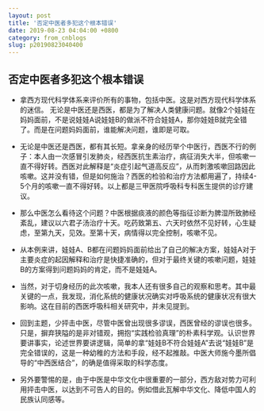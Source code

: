 ```yaml
---
layout: post
title: '否定中医者多犯这个根本错误'
date: 2019-08-23 04:04:00 +0800
category: from_cnblogs
slug: p20190823040400
---
```

## 否定中医者多犯这个根本错误

 - 拿西方现代科学体系来评价所有的事物，包括中医。这是对西方现代科学体系的迷信。
无论是中医还是西医，都是为了解决人类健康问题。就像2个娃娃在妈妈面前，不是说娃娃A说娃娃B的做派不符合娃娃A，那你娃娃B就完全错了。而是在问题妈妈面前，谁能解决问题，谁即是可取。

 - 无论是中医还是西医，都有其长短。拿亲身的经历举个中医行，西医不行的例子：本人由一次感冒引发肺炎，经西医抗生素治疗，病征消失大半，但咳嗽一直不得好转。西医对此解释是“炎症引起气道高反应”，从而刺激咳嗽回路因此咳嗽。这并没有错，但是如何施治？西医的检验和治疗方法都用遍了，持续4-5个月的咳嗽一直不得好转。以上都是三甲医院呼吸科专科医生提供的诊疗建议。

 - 那么中医怎么看待这个问题？中医根据痰液的颜色等指征诊断为脾湿所致肺经紊乱，建议以六君子汤治疗十天。吃药致第五、六天时依然不见好转，心生疑虑，至第九天，见效。至第十天，病情得以完全控制，咳嗽不见。

 - 从本例来讲，娃娃A、B都在问题妈妈面前给出了自己的解决方案，娃娃A对于主要炎症的起因解释和治疗是快捷准确的，但对于最终关键的咳嗽问题，娃娃B的方案得到问题妈妈的肯定，而不是娃娃A。

 - 当然，对于切身经历的此次咳嗽，我本人还有很多自己的观察和思考。其中最关键的一点，我发现，消化系统的健康状况确实对呼吸系统的健康状况有很大影响。这在目前的西医呼吸科相关研究中，并未见提到。

 - 回到主题，少抨击中医，尽管中医曾出现很多谬误，西医曾经的谬误也很多。只是，摒弃狭隘的是非对错观，拥抱“实践检验真理”的朴素科学观。认识世界要讲事实，论述世界要讲逻辑，简单的拿“娃娃B不符合娃娃A”去说“娃娃B”是完全错误的，这是一种幼稚的方法和手段，经不起推敲。中医大师施今墨所倡导的“中西医结合”，的确是值得采取的科学态度。

 - 另外要警惕的是，由于中医是中华文化中很重要的一部分，西方敌对势力可利用抨击中医，以达到不可告人的目的。例如借此瓦解中华文化、降低中国人的民族认同感等。